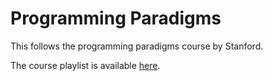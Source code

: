 # Programming Paradigms

This follows the programming paradigms course by Stanford.

The course playlist is available [here](https://www.youtube.com/watch?v=Ps8jOj7diA0&list=PLWkTsO24LpD-YhslKDYnwHAP7OvTXBb-i&index=1).